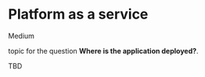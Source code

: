 # Platform as a service

<div class="risk-rounded-box medium">Medium</div>

topic for the question **Where is the application deployed?**.

TBD
